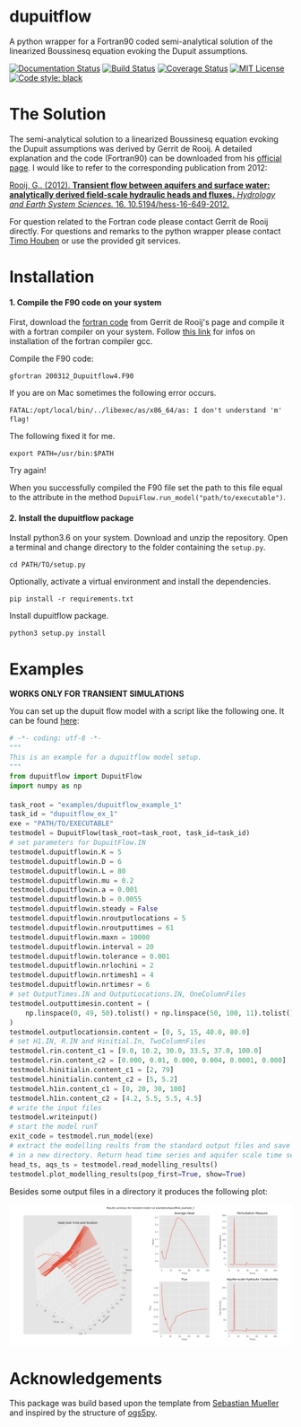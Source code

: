 # dupuitflow
A python wrapper for a Fortran90 coded semi-analytical solution of the linearized Boussinesq equation evoking the Dupuit assumptions.

[![Documentation Status](https://readthedocs.org/projects/dupuitflow/badge/?version=latest)](https://dupuitflow.readthedocs.io/en/latest/?badge=latest)
[![Build Status](https://travis-ci.com/timohouben/dupuitflow.svg?branch=master)](https://travis-ci.com/timohouben/dupuitflow)
[![Coverage Status](https://coveralls.io/repos/github/timohouben/dupuitflow/badge.svg?branch=master)](https://coveralls.io/github/timohouben/dupuitflow?branch=master)
[![MIT License](https://img.shields.io/badge/license-MIT-brightgreen.svg)](/LICENSE)
[![Code style: black](https://img.shields.io/badge/code%20style-black-000000.svg)](https://github.com/ambv/black)

# The Solution
The semi-analytical solution to a linearized Boussinesq equation evoking the Dupuit assumptions was derived by Gerrit de Rooij. A detailed explanation and the code (Fortran90) can be downloaded from his [official page](https://www.ufz.de/index.php?en=44055).
I would like to refer to the corresponding publication from 2012:

[Rooij, G.. (2012). **Transient flow between aquifers and surface water: analytically derived field-scale hydraulic heads and fluxes.** *Hydrology and Earth System Sciences.* 16. 10.5194/hess-16-649-2012.](https://www.researchgate.net/publication/307836186_Transient_flow_between_aquifers_and_surface_water_analytically_derived_field-scale_hydraulic_heads_and_fluxes)

For question related to the Fortran code please contact Gerrit de Rooij directly. For questions and remarks to the python wrapper please contact [Timo Houben](https://www.ufz.de/index.php?en=43660) or use the provided git services.

# Installation

#### 1. Compile the F90 code on your system
First, download the [fortran code](https://www.ufz.de/export/data/2/200312_Dupuitflow4.F90) from Gerrit de Rooij's page and compile it with a fortran compiler on your system. Follow [this link](https://gcc.gnu.org/wiki/GFortranBinaries) for infos on installation of the fortran compiler gcc.

Compile the F90 code:
```
gfortran 200312_Dupuitflow4.F90
```
If you are on Mac sometimes the following error occurs.
```
FATAL:/opt/local/bin/../libexec/as/x86_64/as: I don't understand 'm' flag!
```
The following fixed it for me.
```
export PATH=/usr/bin:$PATH
```
Try again!

When you successfully compiled the F90 file set the path to this file equal to the attribute in the method `DupuiFlow.run_model("path/to/executable")`.

#### 2. Install the dupuitflow package

Install python3.6 on your system. Download and unzip the repository. Open a terminal and change directory to the folder containing the `setup.py`.
```
cd PATH/TO/setup.py
```
Optionally, activate a virtual environment and install the dependencies.
```
pip install -r requirements.txt
```
Install dupuitflow package.
```
python3 setup.py install
```

# Examples

**WORKS ONLY FOR TRANSIENT SIMULATIONS**

You can set up the dupuit flow model with a script like the following one. It can be found [here](examples/example_1.py):

```python
# -*- coding: utf-8 -*-
"""
This is an example for a dupuitflow model setup.
"""
from dupuitflow import DupuitFlow
import numpy as np

task_root = "examples/dupuitflow_example_1"
task_id = "dupuitflow_ex_1"
exe = "PATH/TO/EXECUTABLE"
testmodel = DupuitFlow(task_root=task_root, task_id=task_id)
# set parameters for DupuitFlow.IN
testmodel.dupuitflowin.K = 5
testmodel.dupuitflowin.D = 6
testmodel.dupuitflowin.L = 80
testmodel.dupuitflowin.mu = 0.2
testmodel.dupuitflowin.a = 0.001
testmodel.dupuitflowin.b = 0.0055
testmodel.dupuitflowin.steady = False
testmodel.dupuitflowin.nroutputlocations = 5
testmodel.dupuitflowin.nroutputtimes = 61
testmodel.dupuitflowin.maxn = 10000
testmodel.dupuitflowin.interval = 20
testmodel.dupuitflowin.tolerance = 0.001
testmodel.dupuitflowin.nrlochini = 2
testmodel.dupuitflowin.nrtimesh1 = 4
testmodel.dupuitflowin.nrtimesr = 6
# set OutputTimes.IN and OutputLocations.IN, OneColumnFiles
testmodel.outputtimesin.content = (
    np.linspace(0, 49, 50).tolist() + np.linspace(50, 100, 11).tolist()
)
testmodel.outputlocationsin.content = [0, 5, 15, 40.0, 80.0]
# set H1.IN, R.IN and Hinitial.In, TwoColumnFiles
testmodel.rin.content_c1 = [9.0, 10.2, 30.0, 33.5, 37.0, 100.0]
testmodel.rin.content_c2 = [0.000, 0.01, 0.000, 0.004, 0.0001, 0.000]
testmodel.hinitialin.content_c1 = [2, 79]
testmodel.hinitialin.content_c2 = [5, 5.2]
testmodel.h1in.content_c1 = [0, 20, 30, 100]
testmodel.h1in.content_c2 = [4.2, 5.5, 5.5, 4.5]
# write the input files
testmodel.writeinput()
# start the model runT
exit_code = testmodel.run_model(exe)
# extract the modelling reults from the standard output files and save them
# in a new directory. Return head time series and aquifer scale time series.
head_ts, aqs_ts = testmodel.read_modelling_results()
testmodel.plot_modelling_results(pop_first=True, show=True)
```

Besides some output files in a directory it produces the following plot:

![Summary plot for a transient model][summary_transient]

[summary_transient]: examples/dupuitflow_example_1/dupuitflow_ex_1_2020-03-30_17-21-20/plots/summary_transient.png "Summary plot"

# Acknowledgements
This package was build based upon the template from [Sebastian Mueller](https://github.com/MuellerSeb/template) and inspired by the structure of [ogs5py](https://github.com/GeoStat-Framework/ogs5py).
